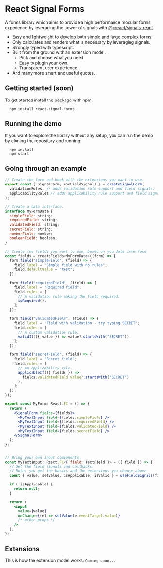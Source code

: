 # React Signal Forms

A forms library which aims to provide a high performance modular forms experience by leveraging the power of signals with [@preact/signals-react](https://github.com/preactjs/signals).

- Easy and lightweight to develop both simple and large complex forms.
- Only calculates and renders what is necessary by leveraging signals.
- Strongly typed with typescript.
- Built from the ground with an extension model.
  - Pick and choose what you need.
  - Easy to plugin your own.
  - Transparent user experience.
- And many more smart and useful quotes.

## Getting started (soon)

To get started install the package with npm:

```
  npm install react-signal-forms
```

## Running the demo

If you want to explore the library without any setup, you can run the demo by cloning the repository and running:

```
  npm install
  npm start
```

## Going through an example

<!-- prettier-ignore-start -->
```jsx
// Create the form and hook with the extensions you want to use.
export const { SignalForm, useFieldSignals } = createSignalForm(
  validationRules, // adds validation rule support and field signals.
  applicabilityRules // adds applicability rule support and field signals.
);

// Create a data interface.
interface MyFormData {
  simpleField: string;
  requiredField: string;
  validatedField: string;
  secretField: string;
  numberField: number;
  booleanField: boolean;
}

// Create the fields you want to use, based on you data interface.
const fields = createFields<MyFormData>((form) => {
  form.field("simpleField", (field) => {
    field.label = "Simple field with no rules";
    field.defaultValue = "test";
  });

  form.field("requiredField", (field) => {
    field.label = "Required field";
    field.rules = [
      // A validation rule making the field required.
      isRequired(),
    ];
  });

  form.field("validatedField", (field) => {
    field.label = "Field with validation - try typing SECRET";
    field.rules = [
      // A custom validation rule.
      validIf(({ value }) => value?.startsWith("SECRET")),
    ];
  });

  form.field("secretField", (field) => {
    field.label = "Secret field";
    field.rules = [
      // An applicability rule.
      applicableIf(({ fields }) =>
        fields.validatedField.value?.startsWith("SECRET")
      ),
    ];
  });
});

export const MyForm: React.FC = () => {
  return (
    <SignalForm fields={fields}>
      <MyTextInput field={fields.simpleField} />
      <MyTextInput field={fields.requiredField} />
      <MyTextInput field={fields.validatedField} />
      <MyTextInput field={fields.secretField} />
    </SignalForm>
  );
};


// Bring your own input components.
const MyTextInput: React.FC<{ field: TextField }> = ({ field }) => {
  // Get the field signals and callbacks.
  // Note: you get the basics and the extensions you choose above.
  const { value, setValue, isApplicable, isValid } = useFieldSignals(field);

  if (!isApplicable) {
    return null;
  }

  return (
    <input
      value={value}
      onChange={(e) => setValue(e.eventTarget.value)}
      /* other props */
    />
  );
};
```
<!-- prettier-ignore-end -->

## Extensions

This is how the extension model works: `Coming soon...`
